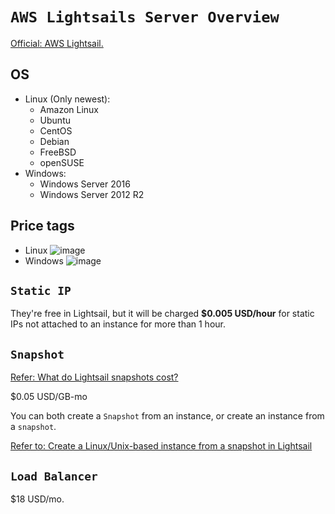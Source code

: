 # `AWS Lightsails Server Overview`

[Official: AWS Lightsail.](https://lightsail.aws.amazon.com/)

## OS
- Linux (Only newest):
   - Amazon Linux
   - Ubuntu
   - CentOS
   - Debian
   - FreeBSD
   - openSUSE
- Windows:
   - Windows Server 2016
   - Windows Server 2012 R2

## Price tags
- Linux
![image](https://user-images.githubusercontent.com/14041622/45219164-9eb4d300-b2dc-11e8-8299-50d91909c9dc.png)
- Windows
![image](https://user-images.githubusercontent.com/14041622/45219183-a70d0e00-b2dc-11e8-8181-bbb83265dd21.png)


## `Static IP`
They're free in Lightsail, but it will be charged **$0.005 USD/hour** for static IPs not attached to an instance for more than 1 hour.

## `Snapshot`
[Refer: What do Lightsail snapshots cost?](https://aws.amazon.com/lightsail/faq/)

$0.05 USD/GB-mo

You can both create a `Snapshot` from an instance, or create an instance from a `snapshot`.

[Refer to: Create a Linux/Unix-based instance from a snapshot in Lightsail](https://lightsail.aws.amazon.com/ls/docs/en/articles/lightsail-how-to-create-instance-from-snapshot)

## `Load Balancer`
$18 USD/mo.